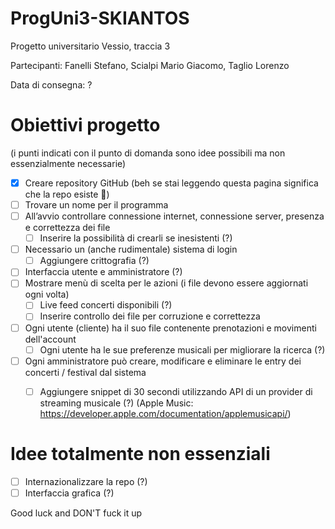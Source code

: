 # ProgUni3-SKIANTOS
Progetto universitario Vessio, traccia 3

Partecipanti: Fanelli Stefano, Scialpi Mario Giacomo, Taglio Lorenzo

Data di consegna: ?


# Obiettivi progetto
(i punti indicati con il punto di domanda sono idee possibili ma non essenzialmente necessarie)
- [X] Creare repository GitHub (beh se stai leggendo questa pagina significa che la repo esiste 🗿)
- [ ] Trovare un nome per il programma
- [ ] All’avvio controllare connessione internet, connessione server, presenza e correttezza dei file
    - [ ] Inserire la possibilità di crearli se inesistenti (?)
- [ ] Necessario un (anche rudimentale) sistema di login
    - [ ] Aggiungere crittografia (?)
- [ ] Interfaccia utente e amministratore (?)
- [ ] Mostrare menù di scelta per le azioni (i file devono essere aggiornati ogni volta)
    - [ ] Live feed concerti disponibili (?)
    - [ ] Inserire controllo dei file per corruzione e correttezza
- [ ] Ogni utente (cliente) ha il suo file contenente prenotazioni e movimenti dell'account
    - [ ] Ogni utente ha le sue preferenze musicali per migliorare la ricerca (?)
- [ ] Ogni amministratore può creare, modificare e eliminare le entry dei concerti / festival dal sistema
    - [ ] Aggiungere snippet di 30 secondi utilizzando API di un provider di streaming musicale (?) (Apple Music: https://developer.apple.com/documentation/applemusicapi/)


# Idee totalmente non essenziali
- [ ] Internazionalizzare la repo (?)
- [ ] Interfaccia grafica (?)

Good luck and DON'T fuck it up
